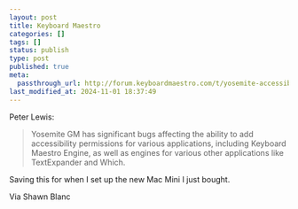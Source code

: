 ```yaml
---
layout: post
title: Keyboard Maestro
categories: []
tags: []
status: publish
type: post
published: true
meta:
  passthrough_url: http://forum.keyboardmaestro.com/t/yosemite-accessibility-permission-problems/541
last_modified_at: 2024-11-01 18:37:49
---
```


Peter Lewis:


>Yosemite GM has significant bugs affecting the ability to add accessibility permissions for various applications, including Keyboard Maestro Engine, as well as engines for various other applications like TextExpander and Which.



Saving this for when I set up the new Mac Mini I just bought.


Via Shawn Blanc
